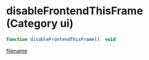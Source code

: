# disableFrontendThisFrame (Category ui)

```js
function disableFrontendThisFrame(): void
```

[filename](disableFrontendThisFrame_m.md ':include')